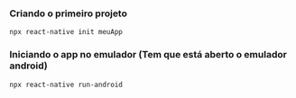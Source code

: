 
### Criando o primeiro projeto

````
npx react-native init meuApp
````

### Iniciando o app no emulador (Tem que está aberto o emulador android)
````
npx react-native run-android
````
